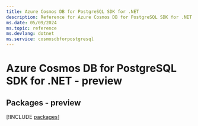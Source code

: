 ```yaml
---
title: Azure Cosmos DB for PostgreSQL SDK for .NET
description: Reference for Azure Cosmos DB for PostgreSQL SDK for .NET
ms.date: 05/09/2024
ms.topic: reference
ms.devlang: dotnet
ms.service: cosmosdbforpostgresql
---
```

# Azure Cosmos DB for PostgreSQL SDK for .NET - preview
## Packages - preview
[!INCLUDE [packages](cosmos-db-for-postgresql-index.md)]